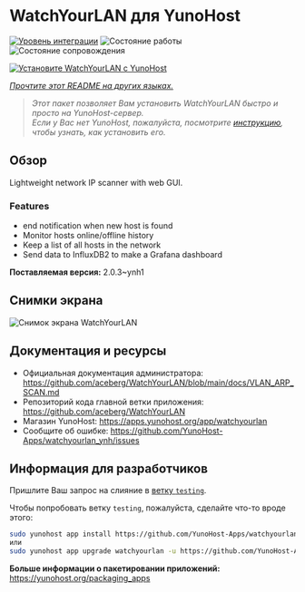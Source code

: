 <!--
Важно: этот README был автоматически сгенерирован <https://github.com/YunoHost/apps/tree/master/tools/readme_generator>
Он НЕ ДОЛЖЕН редактироваться вручную.
-->

# WatchYourLAN для YunoHost

[![Уровень интеграции](https://apps.yunohost.org/badge/integration/watchyourlan)](https://ci-apps.yunohost.org/ci/apps/watchyourlan/)
![Состояние работы](https://apps.yunohost.org/badge/state/watchyourlan)
![Состояние сопровождения](https://apps.yunohost.org/badge/maintained/watchyourlan)

[![Установите WatchYourLAN с YunoHost](https://install-app.yunohost.org/install-with-yunohost.svg)](https://install-app.yunohost.org/?app=watchyourlan)

*[Прочтите этот README на других языках.](./ALL_README.md)*

> *Этот пакет позволяет Вам установить WatchYourLAN быстро и просто на YunoHost-сервер.*  
> *Если у Вас нет YunoHost, пожалуйста, посмотрите [инструкцию](https://yunohost.org/install), чтобы узнать, как установить его.*

## Обзор

Lightweight network IP scanner with web GUI.

### Features

- end notification when new host is found
- Monitor hosts online/offline history
- Keep a list of all hosts in the network
- Send data to InfluxDB2 to make a Grafana dashboard


**Поставляемая версия:** 2.0.3~ynh1

## Снимки экрана

![Снимок экрана WatchYourLAN](./doc/screenshots/Screenshot.png)

## Документация и ресурсы

- Официальная документация администратора: <https://github.com/aceberg/WatchYourLAN/blob/main/docs/VLAN_ARP_SCAN.md>
- Репозиторий кода главной ветки приложения: <https://github.com/aceberg/WatchYourLAN>
- Магазин YunoHost: <https://apps.yunohost.org/app/watchyourlan>
- Сообщите об ошибке: <https://github.com/YunoHost-Apps/watchyourlan_ynh/issues>

## Информация для разработчиков

Пришлите Ваш запрос на слияние в [ветку `testing`](https://github.com/YunoHost-Apps/watchyourlan_ynh/tree/testing).

Чтобы попробовать ветку `testing`, пожалуйста, сделайте что-то вроде этого:

```bash
sudo yunohost app install https://github.com/YunoHost-Apps/watchyourlan_ynh/tree/testing --debug
или
sudo yunohost app upgrade watchyourlan -u https://github.com/YunoHost-Apps/watchyourlan_ynh/tree/testing --debug
```

**Больше информации о пакетировании приложений:** <https://yunohost.org/packaging_apps>
